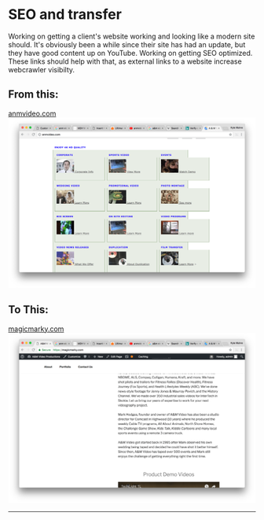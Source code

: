 

# SEO and transfer

Working on getting a client's website working and looking like a modern site should. It's obviously been a while since their site has had an update, but they have good content up on YouTube. Working on getting SEO optimized. These links should help with that, as external links to a website increase webcrawler visibilty.

## From this:

[anmvideo.com](http://anmvideo.com)
![alt text](/images/oldA&M.png)

## To This:

[magicmarky.com](https://magicmarky.com)
![alt text](/images/updateA&M.png)

---
